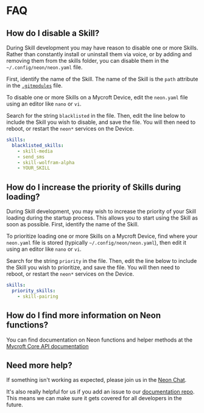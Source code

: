 # FAQ

## How do I disable a Skill?

During Skill development you may have reason to disable one or more Skills. Rather than constantly install or uninstall them via voice, or by adding and removing them from the skills folder, you can disable them in the `~/.config/neon/neon.yaml` file.

First, identify the name of the Skill. The name of the Skill is the `path` attribute in the [`.gitmodules`](https://github.com/MycroftAI/mycroft-skills/blob/master/.gitmodules) file.

To disable one or more Skills on a Mycroft Device, edit the `neon.yaml` file using an editor like `nano` or `vi`.

Search for the string `blacklisted` in the file. Then, edit the line below to include the Skill you wish to disable, and save the file. You will then need to reboot, or restart the `neon*` services on the Device.

```yaml
skills:
  blacklisted_skills:
    - skill-media
    - send_sms
    - skill-wolfram-alpha
    - YOUR_SKILL
```

## How do I increase the priority of Skills during loading?

During Skill development, you may wish to increase the priority of your Skill loading during the startup process. This allows you to start using the Skill as soon as possible. First, identify the name of the Skill.

To prioritize loading one or more Skills on a Mycroft Device, find where your `neon.yaml` file is stored (typically `~/.config/neon/neon.yaml`), then edit it using an editor like `nano` or `vi`.

Search for the string `priority` in the file. Then, edit the line below to include the Skill you wish to prioritize, and save the file. You will then need to reboot, or restart the `neon*` services on the Device.

```yaml
skills:
  priority_skills:
    - skill-pairing
```

## How do I find more information on Neon functions?

You can find documentation on Neon functions and helper methods at the [Mycroft Core API documentation](https://mycroft-core.readthedocs.io/en/master/)

## Need more help?

If something isn't working as expected, please join us in the [Neon Chat](https://matrix.to/#/#NeonMycroft:matrix.org).

It's also really helpful for us if you add an issue to our [documentation repo](https://github.com/NeonGeckoCom/neon-docs/issues). This means we can make sure it gets covered for all developers in the future.
